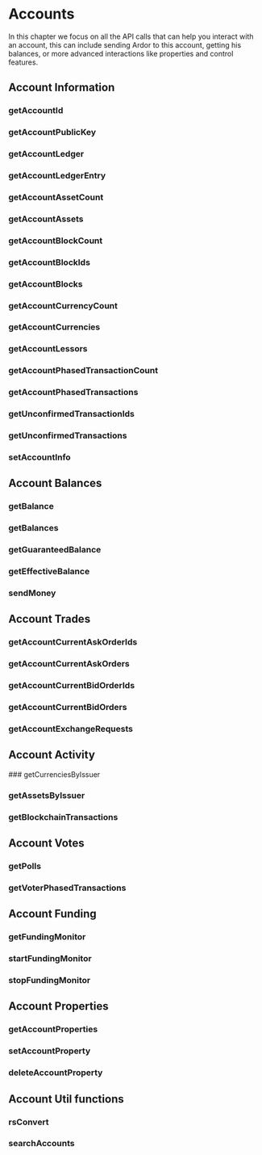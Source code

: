 # Accounts

In this chapter we focus on all the API calls that can help you interact with an account, this can include sending Ardor to this account, getting his balances, or more advanced interactions like properties and control features.


## Account Information

### getAccountId
### getAccountPublicKey 
### getAccountLedger   
### getAccountLedgerEntry
### getAccountAssetCount    
### getAccountAssets   
### getAccountBlockCount   
### getAccountBlockIds   
### getAccountBlocks 
### getAccountCurrencyCount  
### getAccountCurrencies   
### getAccountLessors   
### getAccountPhasedTransactionCount   
### getAccountPhasedTransactions
### getUnconfirmedTransactionIds   
### getUnconfirmedTransactions  
### setAccountInfo

## Account Balances

### getBalance   
### getBalances
### getGuaranteedBalance
### getEffectiveBalance  
### sendMoney

## Account Trades

### getAccountCurrentAskOrderIds   
### getAccountCurrentAskOrders   
### getAccountCurrentBidOrderIds   
### getAccountCurrentBidOrders   
### getAccountExchangeRequests   


## Account Activity

### getCurrenciesByIssuer   
### getAssetsByIssuer   
### getBlockchainTransactions   
   
## Account Votes

### getPolls
### getVoterPhasedTransactions  

## Account Funding

### getFundingMonitor
### startFundingMonitor   
### stopFundingMonitor  

## Account Properties

### getAccountProperties
### setAccountProperty
### deleteAccountProperty

## Account Util functions

### rsConvert   
### searchAccounts